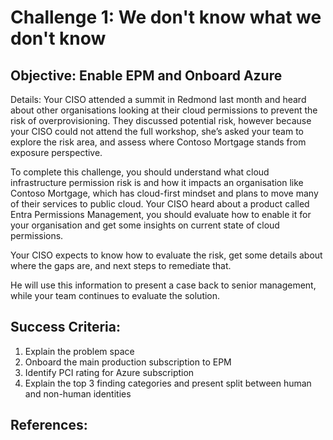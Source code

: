 # Challenge 1: We don't know what we don't know

## **Objective**: Enable EPM and Onboard Azure

Details:
Your CISO attended a summit in Redmond last month and heard about other organisations looking at their cloud permissions to prevent the risk of overprovisioning. They discussed potential risk, however because your CISO could not attend the full workshop, she’s asked your team to explore the risk area, and assess where Contoso Mortgage stands from exposure perspective.

To complete this challenge, you should understand what cloud infrastructure permission risk is and how it impacts an organisation like Contoso Mortgage, which has cloud-first mindset and plans to move many of their services to public cloud. Your CISO heard about a product called Entra Permissions Management, you should evaluate how to enable it for your organisation and get some insights on current state of cloud permissions.

Your CISO expects to know how to evaluate the risk, get some details about where the gaps are, and next steps to remediate that.

He will use this information to present a case back to senior management, while your team continues to evaluate the solution.

## Success Criteria:
1.	Explain the problem space
2.	Onboard the main production subscription to EPM
3.	Identify PCI rating for Azure subscription
4.	Explain the top 3 finding categories and present split between human and non-human identities

## References:
